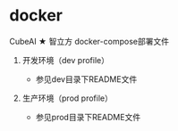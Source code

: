 # docker

CubeAI ★ 智立方 docker-compose部署文件

1. 开发环境（dev profile）

    - 参见dev目录下README文件

2. 生产环境（prod profile）

    - 参见prod目录下README文件

